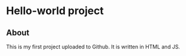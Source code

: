 # Hello-world project

## About

This is my first project uploaded to Github. It is written in HTML and JS.